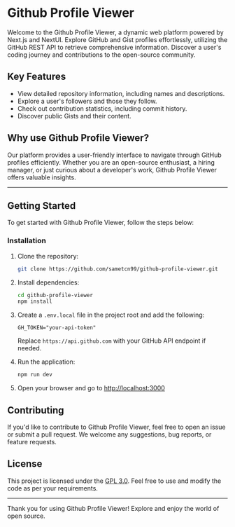 # Github Profile Viewer

Welcome to the Github Profile Viewer, a dynamic web platform powered by Next.js and NextUI. Explore GitHub and Gist profiles effortlessly, utilizing the GitHub REST API to retrieve comprehensive information. Discover a user's coding journey and contributions to the open-source community.

## Key Features

- View detailed repository information, including names and descriptions.
- Explore a user's followers and those they follow.
- Check out contribution statistics, including commit history.
- Discover public Gists and their content.

## Why use Github Profile Viewer?

Our platform provides a user-friendly interface to navigate through GitHub profiles efficiently. Whether you are an open-source enthusiast, a hiring manager, or just curious about a developer's work, Github Profile Viewer offers valuable insights.

---

## Getting Started

To get started with Github Profile Viewer, follow the steps below:

### Installation

1. Clone the repository:

    ```bash
    git clone https://github.com/sametcn99/github-profile-viewer.git
    ```

2. Install dependencies:

    ```bash
    cd github-profile-viewer
    npm install
    ```

3. Create a `.env.local` file in the project root and add the following:

    ```env
    GH_TOKEN="your-api-token"
    ```

   Replace `https://api.github.com` with your GitHub API endpoint if needed.

4. Run the application:

    ```bash
    npm run dev
    ```

5. Open your browser and go to [http://localhost:3000](http://localhost:3000)

## Contributing

If you'd like to contribute to Github Profile Viewer, feel free to open an issue or submit a pull request. We welcome any suggestions, bug reports, or feature requests.

## License

This project is licensed under the [GPL 3.0](LICENSE). Feel free to use and modify the code as per your requirements.

---

Thank you for using Github Profile Viewer! Explore and enjoy the world of open source.
